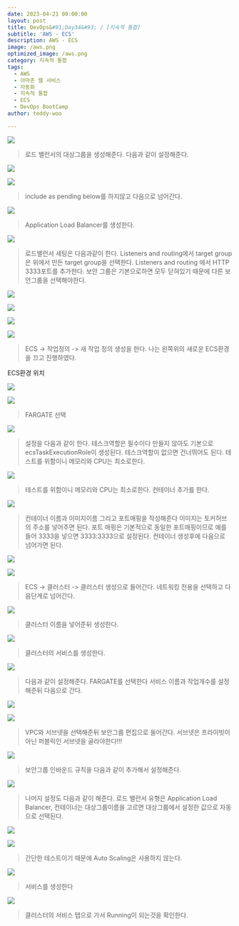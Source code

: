 ```yaml
---
date: 2023-04-21 00:00:00
layout: post
title: DevOps&#91;Day34&#93; / [지속적 통합]
subtitle: 'AWS - ECS'
description: AWS - ECS
image: /aws.png
optimized_image: /aws.png
category: 지속적 통합
tags:
  - AWS
  - 아마존 웹 서비스
  - 자동화
  - 지속적 통합
  - ECS
  - DevOps BootCamp
author: teddy-woo

---
```


![](https://velog.velcdn.com/images/dnehgus6975/post/7c11f49e-0750-404a-af4d-49d7b9d5e24b/image.png)

>로드 밸런서의 대상그룹을 생성해준다.
다음과 같이 설정해준다.

![](https://velog.velcdn.com/images/dnehgus6975/post/3e1aeb05-1b34-4745-85f9-19c7f834f6d3/image.png)

![](https://velog.velcdn.com/images/dnehgus6975/post/d883f193-2bbb-4daa-8654-62e7bc52cf0e/image.png)


>include as pending below를 하지않고 다음으로 넘어간다.

![](https://velog.velcdn.com/images/dnehgus6975/post/c5a03834-d05a-4953-a4ae-753ff87c3e4a/image.png)


>Application Load Balancer를 생성한다.

![](https://velog.velcdn.com/images/dnehgus6975/post/642cfc46-5282-4b39-8b20-093b2bfd3243/image.png)


>로드밸런서 세팅은 다음과같이 한다.
Listeners and routing에서 target group은 위에서 만든 target group을 선택한다.
Listeners and routing 에서 HTTP 3333포트를 추가한다.
보안 그룹은 기본으로하면 모두 닫혀있기 때문에 다른 보안그룹을 선택해야한다.


![](https://velog.velcdn.com/images/dnehgus6975/post/cc35ccee-8d19-4b91-ba7c-c51ecfb6ea68/image.png)

![](https://velog.velcdn.com/images/dnehgus6975/post/2e29a095-e316-42f9-9f74-9a63d722ae89/image.png)

![](https://velog.velcdn.com/images/dnehgus6975/post/0964d3df-ff7f-423e-9748-8d17275e60c2/image.png)

![](https://velog.velcdn.com/images/dnehgus6975/post/9f988b52-4c0d-4d79-9831-8ce30472ac0c/image.png)


>ECS -> 작업정의 -> 새 작업 정의 생성을 한다.
나는 왼쪽위의 새로운 ECS환경을 끄고 진행하였다.

ECS환경 위치

![](https://velog.velcdn.com/images/dnehgus6975/post/1891bef4-3f25-4a71-9ea4-69697b5a6b89/image.png)

![](https://velog.velcdn.com/images/dnehgus6975/post/5cfb9609-e002-4f3f-b73d-43159ad84fd7/image.png)



>FARGATE 선택

![](https://velog.velcdn.com/images/dnehgus6975/post/3b1ed79f-c02f-406b-b33e-e21690a5427d/image.png)


>설정을 다음과 같이 한다.
테스크역할은 필수이다 만들지 않아도 기본으로 ecsTaskExecutionRole이 생성된다.
테스크역할이 없으면 건너뛰어도 된다.
테스트를 위함이니 메모리와 CPU는 최소로한다.

![](https://velog.velcdn.com/images/dnehgus6975/post/82e1d722-a3ba-47ad-bfe9-4023c5f724f5/image.png)


>테스트를 위함이니 메모리와 CPU는 최소로한다.
컨테이너 추가를 한다.

![](https://velog.velcdn.com/images/dnehgus6975/post/ff9a675a-4615-49c4-9425-432633bae7ce/image.png)


>컨테이너 이름과 이미지이름 그리고 포트매핑을 작성해준다
이미지는 토커허브의 주소를 넣어주면 된다.
포트 매핑은 기본적으로 동일한 포트매핑이므로 예를들어 3333을 넣으면 3333:3333으로 설정된다.
컨테이너 생성후에 다음으로 넘어가면 된다.

![](https://velog.velcdn.com/images/dnehgus6975/post/f56ca275-c5ed-4948-9d27-f2ab58527916/image.png)

![](https://velog.velcdn.com/images/dnehgus6975/post/03dd6aa6-dd84-4feb-8eb9-e18fb8786a16/image.png)


>ECS -> 클러스터 -> 클러스터 생성으로 들어간다.
네트워킹 전용을 선택하고 다음단계로 넘어간다.

![](https://velog.velcdn.com/images/dnehgus6975/post/13fe2f40-5d2f-4e77-8b2f-421e049abb93/image.png)


>클러스터 이름을 넣어준뒤 생성한다.

![](https://velog.velcdn.com/images/dnehgus6975/post/cea7decf-ea60-4186-a248-3344ebb2b263/image.png)


>클러스터의 서비스를 생성한다.

![](https://velog.velcdn.com/images/dnehgus6975/post/b1d29234-b01d-4d2e-9f27-bc72503b3c43/image.png)


>다음과 같이 설정해준다.
FARGATE를 선택한다
서비스 이름과 작업개수를 설정해준뒤 다음으로 간다.

![](https://velog.velcdn.com/images/dnehgus6975/post/23b54483-776c-4862-bd2b-2fb21e984df6/image.png)

![](https://velog.velcdn.com/images/dnehgus6975/post/6242891d-d527-4089-9f03-24b7aee10afc/image.png)



>VPC와 서브넷을 선택해준뒤 보안그룹 편집으로 들어간다.
서브넷은 프라이빗이 아닌 퍼블릭인 서브넷을 골라야한다!!!

![](https://velog.velcdn.com/images/dnehgus6975/post/9cea253c-7b42-4eef-afca-a1ee551fd6fa/image.png)


>보안그룹 인바운드 규칙을 다음과 같이 추가해서 설정해준다.


![](https://velog.velcdn.com/images/dnehgus6975/post/28549a73-b9de-4c74-8912-143eed535759/image.png)

>나머지 설정도 다음과 같이 해준다.
로드 밸런서 유형은 Application Load Balancer, 컨테이너는 대상그룹이름을 고르면 대상그룹에서 설정한 값으로 자동으로 선택된다.

![](https://velog.velcdn.com/images/dnehgus6975/post/d7ed3fc1-ecd8-4526-9232-e9cab5e5489e/image.png)

![](https://velog.velcdn.com/images/dnehgus6975/post/aa4b8230-2be0-43af-b788-db573560cf05/image.png)



>간단한 테스트이기 때문에 Auto Scaling은 사용하지 않는다.

![](https://velog.velcdn.com/images/dnehgus6975/post/21590c4c-9759-4297-a1f4-37bedba1e2d0/image.png)


>서비스를 생성한다

![](https://velog.velcdn.com/images/dnehgus6975/post/712cb111-3b83-4a4b-a4db-4905ac485c56/image.png)


>클러스터의 서비스 탭으로 가서 Running이 되는것을 확인한다.

